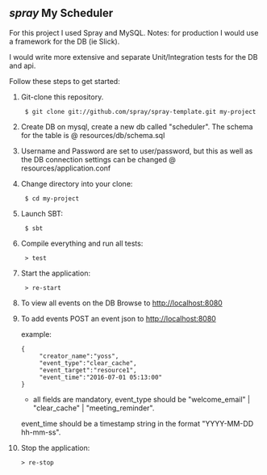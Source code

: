 ## _spray_ My Scheduler

For this project I used Spray and MySQL. Notes: for production I would use a framework for the DB (ie Slick).

I would write more extensive and separate Unit/Integration tests for the DB and api.

Follow these steps to get started:

1. Git-clone this repository.

        $ git clone git://github.com/spray/spray-template.git my-project

2. Create DB on mysql, create a new db called "scheduler". The schema for the table is @ resources/db/schema.sql

3. Username and Password are set to user/password, but this as well as the DB connection settings can be changed @ resources/application.conf
   
4. Change directory into your clone:

        $ cd my-project

5. Launch SBT:

        $ sbt

6. Compile everything and run all tests:

        > test

7. Start the application:

        > re-start

8. To view all events on the DB Browse to [http://localhost:8080](http://localhost:8080/)

9. To add events POST an event json to [http://localhost:8080](http://localhost:8080/)

    example:
    
       {
            "creator_name":"yoss",
            "event_type":"clear_cache",
            "event_target":"resource1",
            "event_time":"2016-07-01 05:13:00"
       } 

    * all fields are mandatory, event_type should be "welcome_email" | "clear_cache" | "meeting_reminder".
    
    event_time should be a timestamp string in the format "YYYY-MM-DD hh-mm-ss".

10. Stop the application:

        > re-stop

